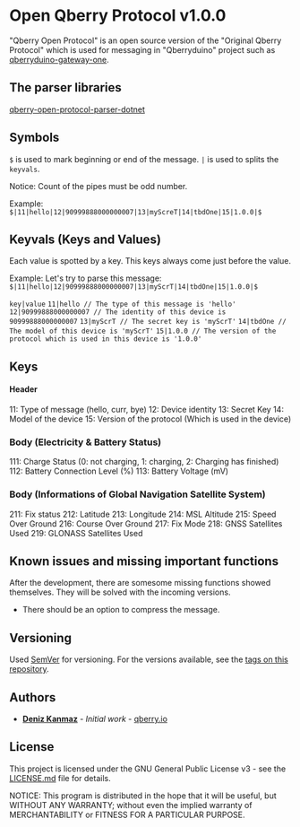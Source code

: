 # Open Qberry Protocol v1.0.0

"Qberry Open Protocol" is an open source version of the "Original Qberry Protocol" which is used for messaging in "Qberryduino" project such as [qberryduino-gateway-one](https://github.com/denizkanmaz/qberryduino-gateway-one).

## The parser libraries
[qberry-open-protocol-parser-dotnet](https://github.com/denizkanmaz/qberry-open-protocol-parser-dotnet)

## Symbols

`$` is used to mark beginning or end of the message.
`|` is used to splits the `keyvals`.

Notice: Count of the pipes must be odd number.

Example:
`$|11|hello|12|90999888000000007|13|myScreT|14|tbdOne|15|1.0.0|$`

## Keyvals (Keys and Values)
Each value is spotted by a key. This keys always come just before the value.

Example: Let's try to parse this message:
`$|11|hello|12|90999888000000007|13|myScrT|14|tbdOne|15|1.0.0|$`

`key|value`
`11|hello // The type of this message is 'hello'`
`12|90999888000000007 // The identity of this device is 90999888000000007`
`13|myScrT // The secret key is 'myScrT'`
`14|tbdOne // The model of this device is 'myScrT'`
`15|1.0.0 // The version of the protocol which is used in this device is '1.0.0'`

## Keys

#### Header
11: Type of message (hello, curr, bye)
12: Device identity
13: Secret Key
14: Model of the device
15: Version of the protocol (Which is used in the device)

### Body (Electricity & Battery Status)
111: Charge Status (0: not charging, 1: charging, 2: Charging has finished)
112: Battery Connection Level (%)
113: Battery Voltage (mV)

### Body (Informations of Global Navigation Satellite System)
211: Fix status
212: Latitude
213: Longitude
214: MSL Altitude
215: Speed Over Ground
216: Course Over Ground
217: Fix Mode
218: GNSS Satellites Used
219: GLONASS Satellites Used

## Known issues and missing important functions
After the development, there are somesome missing functions showed themselves. They will be solved with the incoming versions.

* There should be an option to compress the message.

## Versioning

Used [SemVer](http://semver.org/) for versioning. For the versions available, see the [tags on this repository](https://github.com/denizkanmaz/qberryduino-gateway-one/tags). 

## Authors

* **[Deniz Kanmaz](https://github.com/denizkanmaz)** - *Initial work* - [qberry.io](https://qberry.io)

## License

This project is licensed under the GNU General Public License v3 - see the [LICENSE.md](LICENSE.md) file for details.

NOTICE: This program is distributed in the hope that it will be useful, but WITHOUT ANY WARRANTY; without even the implied warranty of MERCHANTABILITY or FITNESS FOR A PARTICULAR PURPOSE.
